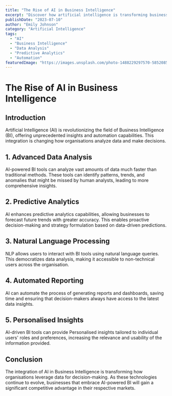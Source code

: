 ```yaml
---
title: "The Rise of AI in Business Intelligence"
excerpt: "Discover how artificial intelligence is transforming business intelligence and decision-making processes."
publishDate: "2023-07-10"
author: "Emily Johnson"
category: "Artificial Intelligence"
tags:
  - "AI"
  - "Business Intelligence"
  - "Data Analysis"
  - "Predictive Analytics"
  - "Automation"
featuredImage: "https://images.unsplash.com/photo-1488229297570-58520851e868?auto=format&fit=crop&q=80&w=2069"
---
```


# The Rise of AI in Business Intelligence

## Introduction

Artificial Intelligence (AI) is revolutionizing the field of Business Intelligence (BI), offering unprecedented insights and automation capabilities. This integration is changing how organisations analyze data and make decisions.

## 1. Advanced Data Analysis

AI-powered BI tools can analyze vast amounts of data much faster than traditional methods. These tools can identify patterns, trends, and anomalies that might be missed by human analysts, leading to more comprehensive insights.

## 2. Predictive Analytics

AI enhances predictive analytics capabilities, allowing businesses to forecast future trends with greater accuracy. This enables proactive decision-making and strategy formulation based on data-driven predictions.

## 3. Natural Language Processing

NLP allows users to interact with BI tools using natural language queries. This democratizes data analysis, making it accessible to non-technical users across the organisation.

## 4. Automated Reporting

AI can automate the process of generating reports and dashboards, saving time and ensuring that decision-makers always have access to the latest data insights.

## 5. Personalised Insights

AI-driven BI tools can provide Personalised insights tailored to individual users' roles and preferences, increasing the relevance and usability of the information provided.

## Conclusion

The integration of AI in Business Intelligence is transforming how organisations leverage data for decision-making. As these technologies continue to evolve, businesses that embrace AI-powered BI will gain a significant competitive advantage in their respective markets.

